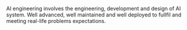 AI engineering involves the engineering, development and design of AI system. Well advanced, well maintained and well deployed to fullfil and meeting real-life problems expectations.
